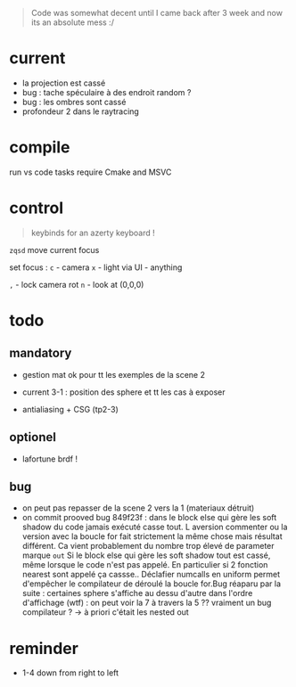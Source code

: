 > Code was somewhat decent until I came back after 3 week and now its an absolute mess :/

# current

- la projection est cassé
- bug : tache spéculaire à des endroit random ?
- bug : les ombres sont cassé
- profondeur 2 dans le raytracing

# compile

run vs code tasks
require Cmake and MSVC

# control

> keybinds for an azerty keyboard !

`zqsd` move current focus

set focus :
`c` - camera
`x` - light
via UI - anything

`,` - lock camera rot
`n` - look at (0,0,0)

# todo

## mandatory

- gestion mat ok pour tt les exemples de la scene 2
- current 3-1 : position des sphere et tt les cas à exposer

- antialiasing + CSG (tp2-3)


## optionel

- lafortune brdf !

## bug

- on peut pas repasser de la scene 2 vers la 1 (materiaux détruit)
- on commit prooved bug 849f23f : dans le block else qui gère les soft shadow du code jamais exécuté casse tout. L aversion commenter ou la version avec la boucle for fait strictement la même chose mais résultat différent. Ca vient probablement du nombre trop élevé de parameter marque `out`
Si le block else qui gère les soft shadow tout est cassé, même lorsque le code n'est pas appelé.
En particulier si 2 fonction nearest sont appelé ça cassse.. Déclafier numcalls en uniform permet d'empêcher le compilateur de déroulé la boucle for.Bug réaparu par la suite : certaines sphere s'affiche au dessu d'autre dans l'ordre d'affichage (wtf) : on peut voir la 7 à travers la 5 ?? vraiment un bug compilateur ? -> à priori c'était les nested out

# reminder

- 1-4 down from right to left

